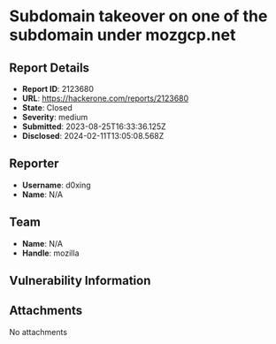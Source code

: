 # Subdomain takeover on one of the subdomain under mozgcp.net

## Report Details
- **Report ID**: 2123680
- **URL**: https://hackerone.com/reports/2123680
- **State**: Closed
- **Severity**: medium
- **Submitted**: 2023-08-25T16:33:36.125Z
- **Disclosed**: 2024-02-11T13:05:08.568Z

## Reporter
- **Username**: d0xing
- **Name**: N/A

## Team
- **Name**: N/A
- **Handle**: mozilla

## Vulnerability Information


## Attachments
No attachments
